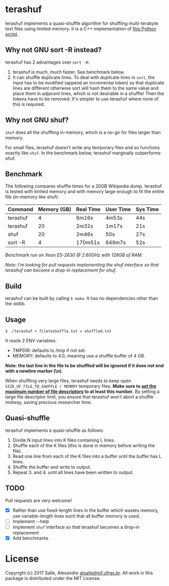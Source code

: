 # terashuf

terashuf implements a quasi-shuffle algorithm for shuffling multi-terabyte text files using limited memory. It is a C++ implementation of [this Python script](https://github.com/alexandres/lexvec/blob/master/shuffle.py). 

## Why not GNU sort -R instead?

terashuf has 2 advantages over `sort -R`:

1. terashuf is much, much faster. See benchmark below.
2. It can shuffle duplicate lines. To deal with duplicate lines in `sort`, the input has to be modified (append an incremental token) so that duplicate lines are different otherwise sort will hash them to the same value and place them in adjacent lines, which is not desirable in a shuffle! Then the tokens have to be removed. It's simpler to use terashuf where none of this is required. 

## Why not GNU shuf?

`shuf` does all the shuffling in-memory, which is a no-go for files larger than memory.

For small files, terashuf doesn't write any temporary files and so functions exactly like `shuf`. In 
the benchmark below, terashuf marginally outperforms shuf.

## Benchmark

The following compares shuffle times for a 20GB Wikipedia dump. terashuf is tested with limited memory
and with memory large enough to fit the entire file (in-memory like shuf): 

| Command        | Memory (GB)     | Real Time           | User Time   |  Sys Time    |
|----------------|-----------------|---------------------|-------------|--------------|
| terashuf       | 4               | 6m16s               | 4m53s       |  44s         |
| terashuf       | 20              | 2m32s               | 1m17s       |  21s         |
| shuf           | 20              | 2m46s               | 50s         |  27s         |
| sort -R        | 4               | 170m51s             | 649m7s      |  52s         |  

*Benchmark run on Xeon E5-2630 @ 2.60GHz with 128GB of RAM.*

*Note: I'm looking for pull requests implementing the shuf interface so that terashuf can become a drop-in
replacement for shuf.*

## Build

terashuf can be built by calling ```$ make```. It has no dependencies other than the stdlib.

## Usage

`$ ./terashuf < filetoshuffle.txt > shuffled.txt`

It reads 2 ENV variables:

- TMPDIR: defaults to /tmp if not set.
- MEMORY: defaults to 4.0, meaning use a shuffle buffer of 4 GB.

**Note: the last line in the file to be shuffled will be ignored if it does not end with a newline marker (\n).**

When shuffling very large files, terashuf needs to keep open `SIZE_OF_FILE_TO_SHUFFLE / MEMORY` temporary files. **Make sure to [set the maximum number of file descriptors](https://www.cyberciti.biz/faq/linux-increase-the-maximum-number-of-open-files/) to at least this number.** By setting a large file descriptor limit, you ensure that terashuf won't abort a shuffle midway, saving precious researcher time. 

## Quasi-shuffle

terashuf implements a quasi-shuffle as follows:

1. Divide N input lines into K files containing L lines.
2. Shuffle each of the K files (this is done in memory before writing the file).
3. Read one line from each of the K files into a buffer until the buffer has L lines.
4. Shuffle the buffer and write to output.
5. Repeat 3. and 4. until all lines have been written to output.

## TODO

Pull requests are very welcome!

- [x] Rather than use fixed-length lines in the buffer which wastes memory, use variable-length lines such that all buffer memory is used.
- [ ] Implement --help
- [ ] Implement `shuf` interface so that terashuf becomes a drop-in replacement
- [x] Add benchmarks

# License

Copyright (c) 2017 Salle, Alexandre <atsalle@inf.ufrgs.br>. All work in this package is distributed under the MIT License.
